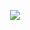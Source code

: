 <p align="center">
  <img src="https://capsule-render.vercel.app/api?text=Eyooo!☠🌊  &animation=fadeIn&type=waving&color=gradient&height=100"/>
</p>
